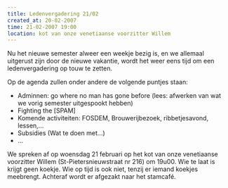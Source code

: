 ```yaml
---
title: Ledenvergadering 21/02
created_at: 20-02-2007
time: 21-02-2007 19:00
location: kot van onze venetiaanse voorzitter Willem
---
```


Nu het nieuwe semester alweer een weekje bezig is, en we allemaal uitgerust zijn door de nieuwe vakantie, wordt het weer eens tijd om een ledenvergadering op touw te zetten.

Op de agenda zullen onder andere de volgende puntjes staan:

* Adminnen: go where no man has gone before (lees: afwerken van wat we vorig semester uitgespookt hebben)
* Fighting the [SPAM]
* Komende activiteiten: FOSDEM, Brouwerijbezoek, ribbetjesavond, lessen,...
* Subsidies (Wat te doen met...)
* ...

We spreken af op woensdag 21 februari op het kot van onze venetiaanse voorzitter Willem (St-Pietersnieuwstraat nr 216) om 19u00. Wie te laat is krijgt geen koekje. Wie op tijd is ook niet, tenzij er iemand koekjes meebrengt. Achteraf wordt er afgezakt naar het stamcafé.
